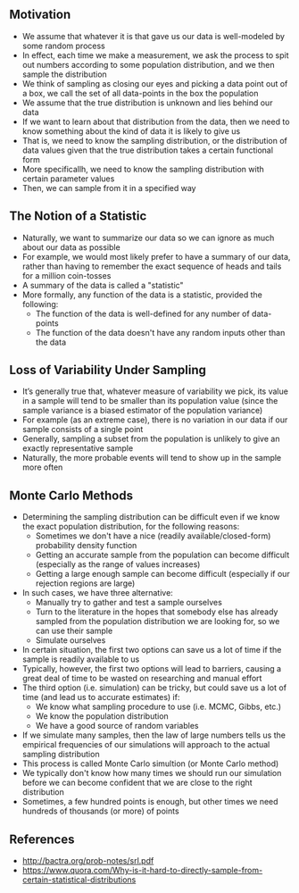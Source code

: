 ## Motivation
- We assume that whatever it is that gave us our data is well-modeled by some
random process
- In effect, each time we make a measurement, we ask the process to spit out numbers according to some population distribution, and we then sample the distribution
- We think of sampling as closing our eyes and picking a data point out of a box,
we call the set of all data-points in the box the population
- We assume that the true distribution is unknown and lies behind our data
- If we want to learn about that distribution from the data, then we need to know something about the kind of data it is likely to give us
- That is, we need to know the sampling distribution, or the distribution of data values given that the true distribution takes a certain functional form
- More specificallh, we need to know the sampling distribution with certain parameter values
- Then, we can sample from it in a specified way

## The Notion of a Statistic
- Naturally, we want to summarize our data so we can ignore as much about our data as possible
- For example, we would most likely prefer to have a summary of our data, rather than having to remember the exact sequence of heads and tails for a million coin-tosses
- A summary of the data is called a "statistic"
- More formally, any function of the data is a statistic, provided the following:
	- The function of the data is well-defined for any number of data-points
	- The function of the data doesn't have any random inputs other than the data

## Loss of Variability Under Sampling
- It’s generally true that, whatever measure of variability we pick, its value in a sample will tend to be smaller than its population value (since the sample variance is a biased estimator of the population variance)
- For example (as an extreme case), there is no variation in our data if our sample consists of a single point
- Generally, sampling a subset from the population is unlikely to give an exactly representative sample
- Naturally, the more probable events will tend to show up in the sample more often

## Monte Carlo Methods
- Determining the sampling distribution can be difficult even if we know the exact population distribution, for the following reasons:
	- Sometimes we don't have a nice (readily available/closed-form) probability density function
	- Getting an accurate sample from the population can become difficult (especially as the range of values increases)
	- Getting a large enough sample can become difficult (especially if our rejection regions are large)
- In such cases, we have three alternative:
	- Manually try to gather and test a sample ourselves
	- Turn to the literature in the hopes that somebody else has already sampled from the population distribution we are looking for, so we can use their sample
	- Simulate ourselves
- In certain situation, the first two options can save us a lot of time if the sample is readily available to us
- Typically, however, the first two options will lead to barriers, causing a great deal of time to be wasted on researching and manual effort
- The third option (i.e. simulation) can be tricky, but could save us a lot of time (and lead us to accurate estimates) if:
	- We know what sampling procedure to use (i.e. MCMC, Gibbs, etc.)
	- We know the population distribution
	- We have a good source of random variables
- If we simulate many samples, then the law of large numbers tells us the empirical frequencies of our simulations will approach to the actual sampling distribution
- This process is called Monte Carlo simultion (or Monte Carlo method)
- We typically don't know how many times we should run our simulation before we can become confident that we are close to the right distribution
- Sometimes, a few hundred points is enough, but other times we need hundreds of thousands (or more) of points

## References
- http://bactra.org/prob-notes/srl.pdf
- https://www.quora.com/Why-is-it-hard-to-directly-sample-from-certain-statistical-distributions
